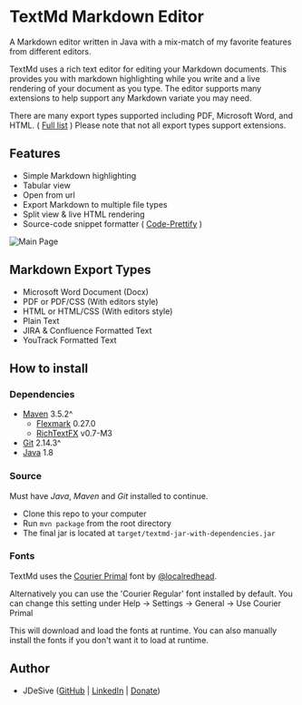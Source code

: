 # TextMd Markdown Editor
A Markdown editor written in Java with a mix-match of my favorite features from different editors. 

TextMd uses a rich text editor for editing your Markdown documents. This provides you with markdown highlighting while you write and a live rendering 
of your document as you type. The editor supports many extensions to help support any Markdown variate you may need. 

There are many export types supported including PDF, Microsoft Word, and HTML. ( [Full list](#markdown-export-types) ) Please note that not all export types support extensions.

## Features
* Simple Markdown highlighting
* Tabular view
* Open from url
* Export Markdown to multiple file types
* Split view & live HTML rendering 
* Source-code snippet formatter ( [Code-Prettify](https://github.com/google/code-prettify) )

![Main Page](https://i.imgur.com/7Mk5iBn.png)

## Markdown Export Types
* Microsoft Word Document (Docx)
* PDF or PDF/CSS (With editors style)
* HTML or HTML/CSS (With editors style)
* Plain Text
* JIRA & Confluence Formatted Text
* YouTrack Formatted Text

## How to install

### Dependencies
* [Maven](https://maven.apache.org/download.cgi) 3.5.2^
  * [Flexmark](https://github.com/vsch/flexmark-java) 0.27.0
  * [RichTextFX](https://github.com/FXMisc/RichTextFX) v0.7-M3 
* [Git](https://git-scm.com/downloads) 2.14.3^
* [Java](http://www.oracle.com/technetwork/java/javase/downloads/jdk8-downloads-2133151.html) 1.8

### Source
Must have *Java*, *Maven* and *Git* installed to continue.

* Clone this repo to your computer
* Run `mvn package` from the root directory
* The final jar is located at `target/textmd-jar-with-dependencies.jar`

### Fonts
TextMd uses the [Courier Primal](https://github.com/localredhead/courier-primal) font by [@localredhead](https://github.com/localredhead).

Alternatively you can use the 'Courier Regular' font installed by default. You can change this setting under 
Help -> Settings -> General -> Use Courier Primal

This will download and load the fonts at runtime. You can also manually install the fonts if you don't want it to load at runtime.  

## Author
*  JDeSive ([GitHub](http://linkshrink.net/79JCDO) | [LinkedIn](http://linkshrink.net/7FiiXP) | [Donate](https://paypal.me/Jdesive/5))